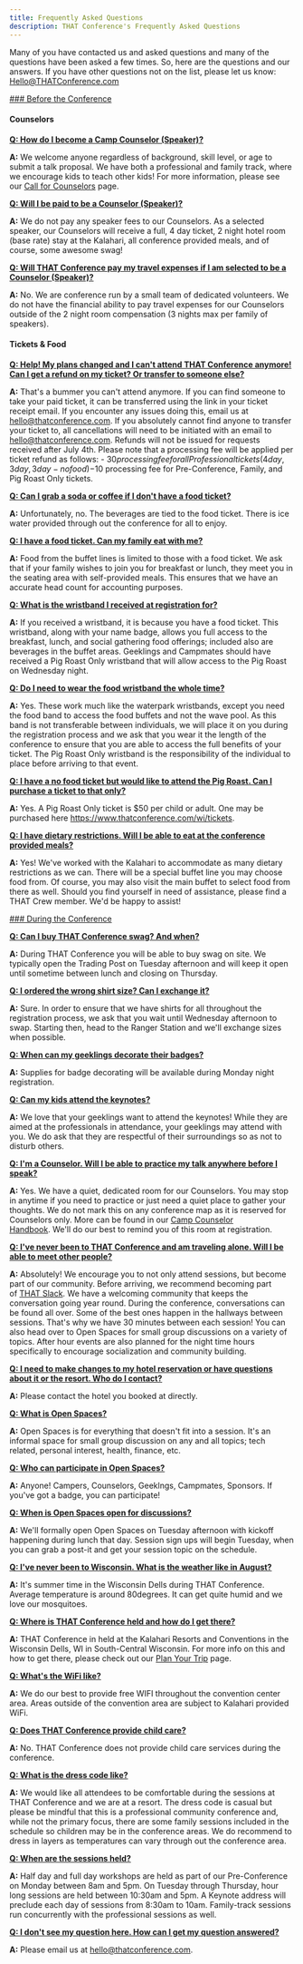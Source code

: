 ```yaml
---
title: Frequently Asked Questions
description: THAT Conference's Frequently Asked Questions
---
```


Many of you have contacted us and asked questions and many of the questions have been asked a few times. So, here are the questions and our answers. If you have other questions not on the list, please let us know: [Hello@THATConference.com](mailto:Hello@THATConference.com)


<a href="#section-before" name="section-before">### Before the Conference</a>


#### Counselors

<a href="#q2" name="q2">**Q: How do I become a Camp Counselor (Speaker)?**</a>

**A:** We welcome anyone regardless of background, skill level, or age to submit a talk proposal. We have both a professional and family track, where we encourage kids to teach other kids! For more information, please see our [Call for Counselors](https://www.thatconference.com/wi/call-for-counselors) page.


<a href="#q3" name="q3">**Q: Will I be paid to be a Counselor (Speaker)?**</a>

**A:** We do not pay any speaker fees to our Counselors. As a selected speaker, our Counselors will receive a full, 4 day ticket, 2 night hotel room (base rate) stay at the Kalahari, all conference provided meals, and of course, some awesome swag!


<a href="#q4" name="q4">**Q: Will THAT Conference pay my travel expenses if I am selected to be a Counselor (Speaker)?**</a>

**A:** No. We are conference run by a small team of dedicated volunteers. We do not have the financial ability to pay travel expenses for our Counselors outside of the 2 night room compensation (3 nights max per family of speakers).


#### Tickets & Food


<a href="#q5" name="q5">**Q: Help! My plans changed and I can't attend THAT Conference anymore! Can I get a refund on my ticket? Or transfer to someone else?**</a>

**A:** That's a bummer you can't attend anymore. If you can find someone to take your paid ticket, it can be transferred using the link in your ticket receipt email.
If you encounter any issues doing this, email us at hello@thatconference.com.
If you absolutely cannot find anyone to transfer your ticket to, all cancellations will need to be initiated with an email to hello@thatconference.com. Refunds will not be issued for requests received after July 4th. Please note that a processing fee will be applied per ticket refund as follows: - $30 processing fee for all Professional tickets ( 4 day, 3 day, 3 day- no food) - $10 processing fee for Pre-Conference, Family, and Pig Roast Only tickets.


<a href="#q6" name="q6">**Q: Can I grab a soda or coffee if I don't have a food ticket?**</a>

**A:** Unfortunately, no. The beverages are tied to the food ticket. There is ice water provided through out the conference for all to enjoy.


<a href="#q7" name="q7">**Q: I have a food ticket. Can my family eat with me?**</a>

**A:** Food from the buffet lines is limited to those with a food ticket. We ask that if your family wishes to join you for breakfast or lunch, they meet you in the seating area with self-provided meals. This ensures that we have an accurate head count for accounting purposes.


<a href="#q8" name="q8">**Q: What is the wristband I received at registration for?**</a>

**A:** If you received a wristband, it is because you have a food ticket. This wristband, along with your name badge, allows you full access to the breakfast, lunch, and social gathering food offerings; included also are beverages in the buffet areas. Geeklings and Campmates should have received a Pig Roast Only wristband that will allow access to the Pig Roast on Wednesday night.


<a href="#q9" name="q9">**Q: Do I need to wear the food wristband the whole time?**</a>

**A:** Yes. These work much like the waterpark wristbands, except you need the food band to access the food buffets and not the wave pool. As this band is not transferable between individuals, we will place it on you during the registration process and we ask that you wear it the length of the conference to ensure that you are able to access the full benefits of your ticket. The Pig Roast Only wristband is the responsibility of the individual to place before arriving to that event.


<a href="#q10" name="q10">**Q: I have a no food ticket but would like to attend the Pig Roast. Can I purchase a ticket to that only?**</a>

**A:** Yes. A Pig Roast Only ticket is $50 per child or adult. One may be purchased here https://www.thatconference.com/wi/tickets.


<a href="#q11" name="q11">**Q: I have dietary restrictions. Will I be able to eat at the conference provided meals?**</a>

**A:** Yes! We've worked with the Kalahari to accommodate as many dietary restrictions as we can. There will be a special buffet line you may choose food from. Of course, you may also visit the main buffet to select food from there as well. Should you find yourself in need of assistance, please find a THAT Crew member. We'd be happy to assist!


<a href="#section-during" name="section-during">### During the Conference</a>


<a href="#q12" name="q12">**Q: Can I buy THAT Conference swag? And when?**</a>

**A:** During THAT Conference you will be able to buy swag on site. We typically open the Trading Post on Tuesday afternoon and will keep it open until sometime between lunch and closing on Thursday.


<a href="#q13" name="q13">**Q: I ordered the wrong shirt size? Can I exchange it?**</a>

**A:** Sure. In order to ensure that we have shirts for all throughout the registration process, we ask that you wait until Wednesday afternoon to swap. Starting then, head to the Ranger Station and we'll exchange sizes when possible.


<a href="#q14" name="q14">**Q: When can my geeklings decorate their badges?**</a>

**A:** Supplies for badge decorating will be available during Monday night registration.


<a href="#q15" name="q15">**Q: Can my kids attend the keynotes?**</a>

**A:** We love that your geeklings want to attend the keynotes! While they are aimed at the professionals in attendance, your geeklings may attend with you. We do ask that they are respectful of their surroundings so as not to disturb others.


<a href="#q16" name="q16">**Q: I'm a Counselor. Will I be able to practice my talk anywhere before I speak?**</a>

**A:** Yes. We have a quiet, dedicated room for our Counselors. You may stop in anytime if you need to practice or just need a quiet place to gather your thoughts. We do not mark this on any conference map as it is reserved for Counselors only. More can be found in our [Camp Counselor Handbook](https://www.thatconference.com/wi/counselor-handbook "Camp Counselor Handbook"). We'll do our best to remind you of this room at registration.


<a href="#q17" name="q17">**Q: I've never been to THAT Conference and am traveling alone. Will I be able to meet other people?**</a>

**A:** Absolutely! We encourage you to not only attend sessions, but become part of our community. Before arriving, we recommend becoming part of [THAT Slack](https://thatslack.thatconference.com/ "THAT Slack"). We have a welcoming community that keeps the conversation going year round. During the conference, conversations can be found all over. Some of the best ones happen in the hallways between sessions. That's why we have 30 minutes between each session! You can also head over to Open Spaces for small group discussions on a variety of topics. After hour events are also planned for the night time hours specifically to encourage socialization and community building.


<a href="#q18" name="q18">**Q: I need to make changes to my hotel reservation or have questions about it or the resort. Who do I contact?**</a>

**A:** Please contact the hotel you booked at directly.


<a href="#q19" name="q19">**Q: What is Open Spaces?**</a>

**A:** Open Spaces is for everything that doesn't fit into a session. It's an informal space for small group discussion on any and all topics; tech related, personal interest, health, finance, etc.


<a href="#q20" name="q20">**Q: Who can participate in Open Spaces?**</a>

**A:** Anyone! Campers, Counselors, Geeklngs, Campmates, Sponsors. If you've got a badge, you can participate!


<a href="#q21" name="q21">**Q: When is Open Spaces open for discussions?**</a>

**A:** We'll formally open Open Spaces on Tuesday afternoon with kickoff happening during lunch that day. Session sign ups will begin Tuesday, when you can grab a post-it and get your session topic on the schedule.


<a href="#q22" name="q22">**Q: I've never been to Wisconsin. What is the weather like in August?**</a>

**A:** It's summer time in the Wisconsin Dells during THAT Conference. Average temperature is around 80degrees. It can get quite humid and we love our mosquitoes.


<a href="#q23" name="q23">**Q: Where is THAT Conference held and how do I get there?**</a>

**A:** THAT Conference in held at the Kalahari Resorts and Conventions in the Wisconsin Dells, WI in South-Central Wisconsin. For more info on this and how to get there, please check out our [Plan Your Trip](https://www.thatconference.com/wi/plan-your-trip) page.


<a href="#q24" name="q24">**Q: What's the WiFi like?**</a>

**A:** We do our best to provide free WIFI throughout the convention center area. Areas outside of the convention area are subject to Kalahari provided WiFi.


<a href="#q25" name="q25">**Q: Does THAT Conference provide child care?**</a>

**A:** No. THAT Conference does not provide child care services during the conference.


<a href="#q26" name="q26">**Q: What is the dress code like?**</a>

**A:** We would like all attendees to be comfortable during the sessions at THAT Conference and we are at a resort. The dress code is casual but please be mindful that this is a professional community conference and, while not the primary focus, there are some family sessions included in the schedule so children may be in the conference areas. We do recommend to dress in layers as temperatures can vary through out the conference area.


<a href="#q27" name="q27">**Q: When are the sessions held?**</a>

**A:** Half day and full day workshops are held as part of our Pre-Conference on Monday between 8am and 5pm. On Tuesday through Thursday, hour long sessions are held between 10:30am and 5pm. A Keynote address will preclude each day of sessions from 8:30am to 10am. Family-track sessions run concurrently with the professional sessions as well.


<a href="#q28" name="q28">**Q: I don't see my question here. How can I get my question answered?**</a>

**A:** Please email us at hello@thatconference.com.
